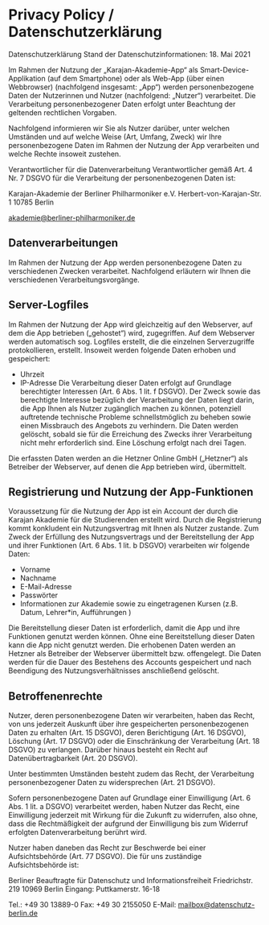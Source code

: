# Privacy Policy / Datenschutzerklärung

Datenschutzerklärung
Stand der Datenschutzinformationen: 18. Mai 2021

Im Rahmen der Nutzung der „Karajan-Akademie-App“ als Smart-Device-Applikation (auf dem Smartphone) oder als Web-App (über einen Webbrowser) (nachfolgend insgesamt: „App“) werden personenbezogene Daten der Nutzerinnen und Nutzer (nachfolgend: „Nutzer“) verarbeitet. Die Verarbeitung personenbezogener Daten erfolgt unter Beachtung der geltenden rechtlichen Vorgaben. 

Nachfolgend informieren wir Sie als Nutzer darüber, unter welchen Umständen und auf welche Weise (Art, Umfang, Zweck) wir Ihre personenbezogene Daten im Rahmen der Nutzung der App verarbeiten und welche Rechte insoweit zustehen. 

Verantwortlicher für die Datenverarbeitung
Verantwortlicher gemäß Art. 4 Nr. 7 DSGVO für die Verarbeitung der personenbezogenen Daten ist:

Karajan-Akademie der Berliner Philharmoniker e.V.
Herbert-von-Karajan-Str. 1
10785 Berlin

akademie@berliner-philharmoniker.de

## Datenverarbeitungen
Im Rahmen der Nutzung der App werden personenbezogene Daten zu verschiedenen Zwecken verarbeitet. Nachfolgend erläutern wir Ihnen die verschiedenen Verarbeitungsvorgänge.

## Server-Logfiles
Im Rahmen der Nutzung der App wird gleichzeitig auf den Webserver, auf dem die App betrieben („gehostet“) wird, zugegriffen. Auf dem Webserver werden automatisch sog. Logfiles erstellt, die die einzelnen Serverzugriffe protokollieren, erstellt. Insoweit werden folgende Daten erhoben und gespeichert:

- Uhrzeit
- IP-Adresse 
Die Verarbeitung dieser Daten erfolgt auf Grundlage berechtigter Interessen (Art. 6 Abs. 1 lit. f DSGVO). Der Zweck sowie das berechtigte Interesse bezüglich der Verarbeitung der Daten liegt darin, die App Ihnen als Nutzer zugänglich machen zu können, potenziell auftretende technische Probleme schnellstmöglich zu beheben sowie einen Missbrauch des Angebots zu verhindern. Die Daten werden gelöscht, sobald sie für die Erreichung des Zwecks ihrer Verarbeitung nicht mehr erforderlich sind. Eine Löschung erfolgt nach drei Tagen. 

Die erfassten Daten werden an die Hetzner Online GmbH („Hetzner“) als Betreiber der Webserver, auf denen die App betrieben wird, übermittelt. 

## Registrierung und Nutzung der App-Funktionen
Voraussetzung für die Nutzung der App ist ein Account der durch die Karajan Akademie für die Studierenden erstellt wird. Durch die Registrierung kommt konkludent ein Nutzungsvertrag mit Ihnen als Nutzer zustande. Zum Zweck der Erfüllung des Nutzungsvertrags und der Bereitstellung der App und ihrer Funktionen (Art. 6 Abs. 1 lit. b DSGVO) verarbeiten wir folgende Daten:

- Vorname
- Nachname
- E-Mail-Adresse
- Passwörter
- Informationen zur Akademie sowie zu eingetragenen Kursen (z.B. Datum, Lehrer*in, Aufführungen )

Die Bereitstellung dieser Daten ist erforderlich, damit die App und ihre Funktionen genutzt werden können. Ohne eine Bereitstellung dieser Daten kann die App nicht genutzt werden. Die erhobenen Daten werden an Hetzner als Betreiber der Webserver übermittelt bzw. offengelegt. Die Daten werden für die Dauer des Bestehens des Accounts gespeichert und nach Beendigung des Nutzungsverhältnisses anschließend gelöscht.


## Betroffenenrechte
Nutzer, deren personenbezogene Daten wir verarbeiten, haben das Recht, von uns jederzeit Auskunft über ihre gespeicherten personenbezogenen Daten zu erhalten (Art. 15 DSGVO), deren Berichtigung (Art. 16 DSGVO), Löschung (Art. 17 DSGVO) oder die Einschränkung der Verarbeitung (Art. 18 DSGVO) zu verlangen. Darüber hinaus besteht ein Recht auf Datenübertragbarkeit (Art. 20 DSGVO).

Unter bestimmten Umständen besteht zudem das Recht, der Verarbeitung personenbezogener Daten zu widersprechen (Art. 21 DSGVO). 

Sofern personenbezogene Daten auf Grundlage einer Einwilligung (Art. 6 Abs. 1 lit. a DSGVO) verarbeitet werden, haben Nutzer das Recht, eine Einwilligung jederzeit mit Wirkung für die Zukunft zu widerrufen, also ohne, dass die Rechtmäßigkeit der aufgrund der Einwilligung bis zum Widerruf erfolgten Datenverarbeitung berührt wird.

Nutzer haben daneben das Recht zur Beschwerde bei einer Aufsichtsbehörde (Art. 77 DSGVO). Die für uns zuständige Aufsichtsbehörde ist:

Berliner Beauftragte für Datenschutz und Informationsfreiheit
Friedrichstr. 219
10969 Berlin
Eingang: Puttkamerstr. 16-18

Tel.: +49 30 13889-0
Fax: +49 30 2155050
E-Mail: mailbox@datenschutz-berlin.de

